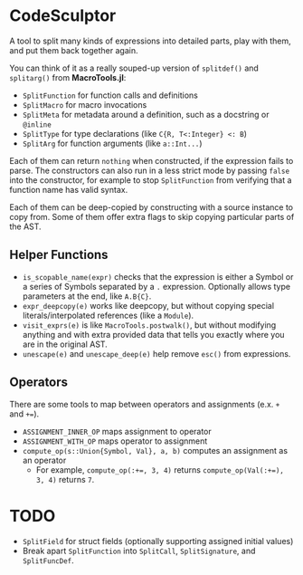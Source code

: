 # CodeSculptor

A tool to split many kinds of expressions into detailed parts, play with them, and put them back together again.

You can think of it as a really souped-up version of `splitdef()` and `splitarg()` from **MacroTools.jl**:

* `SplitFunction` for function calls and definitions
* `SplitMacro` for macro invocations
* `SplitMeta` for metadata around a definition, such as a docstring or `@inline`
* `SplitType` for type declarations (like `C{R, T<:Integer} <: B`)
* `SplitArg` for function arguments (like `a::Int...`)

Each of them can return `nothing` when constructed, if the expression fails to parse.
The constructors can also run in a less strict mode by passing `false` into the constructor,
    for example to stop `SplitFunction` from verifying that a function name has valid syntax.

Each of them can be deep-copied by constructing with a source instance to copy from.
Some of them offer extra flags to skip copying particular parts of the AST.

## Helper Functions

* `is_scopable_name(expr)` checks that the expression is either a Symbol or a series of Symbols separated by a `.` expression. Optionally allows type parameters at the end, like `A.B{C}`.
* `expr_deepcopy(e)` works like deepcopy, but without copying special literals/interpolated references (like a `Module`).
* `visit_exprs(e)` is like `MacroTools.postwalk()`, but without modifying anything and with extra provided data that tells you exactly where you are in the original AST.
* `unescape(e)` and `unescape_deep(e)` help remove `esc()` from expressions.

## Operators

There are some tools to map between operators and assignments (e.x. `+` and `+=`).

* `ASSIGNMENT_INNER_OP` maps assignment to operator
* `ASSIGNMENT_WITH_OP` maps operator to assignment
* `compute_op(s::Union{Symbol, Val}, a, b)` computes an assignment as an operator
  * For example, `compute_op(:+=, 3, 4)` returns `compute_op(Val(:+=), 3, 4)` returns `7`.

# TODO

* `SplitField` for struct fields (optionally supporting assigned initial values)
* Break apart `SplitFunction` into `SplitCall`, `SplitSignature`, and `SplitFuncDef`.